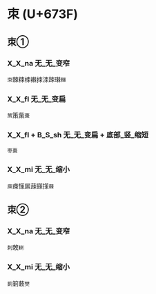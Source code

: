 # 朿 (U+673F)

## 朿①

### X_X_na 无_无_变窄
`朿`棘䊂栜襋拺洓䟱㻷`䪂`

### X_X_fl 无_无_变扁
`茦`策㭰`棗`

### X_X_fl + B_S_sh 无_无_变扁 + 底部_竖_缩短
`枣棗`

### X_X_mi 无_无_缩小
`㢀`㾊憡㞖䔫鏼㩍`蕀`

## 朿②

### X_X_na 无_无_变窄
`刺`敇`䱨`

### X_X_mi 无_无_缩小
`莿`箣蓛`僰`